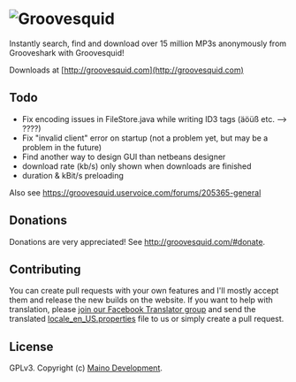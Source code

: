 # ![Groovesquid](http://i.imgur.com/1MNc63y.png)

Instantly search, find and download over 15 million MP3s anonymously from Grooveshark with Groovesquid!

Downloads at [http://groovesquid.com](http://groovesquid.com)

## Todo
* Fix encoding issues in FileStore.java while writing ID3 tags (äöüß etc. --> ????)
* Fix "invalid client" error on startup (not a problem yet, but may be a problem in the future)
* Find another way to design GUI than netbeans designer
* download rate (kb/s) only shown when downloads are finished
* duration & kBit/s preloading

Also see https://groovesquid.uservoice.com/forums/205365-general

## Donations
Donations are very appreciated! See http://groovesquid.com/#donate.

## Contributing
You can create pull requests with your own features and I'll mostly accept them and release the new builds on the website.
If you want to help with translation, please [join our Facebook Translator group](https://www.facebook.com/groups/groovesquid.translators/) and send the translated [locale_en_US.properties](https://github.com/groovesquid/groovesquid/blob/master/src/main/resources/groovesquid/properties/locale_en_US.properties) file to us or simply create a pull request.

## License
GPLv3. Copyright (c) [Maino Development](http://maino.in).
